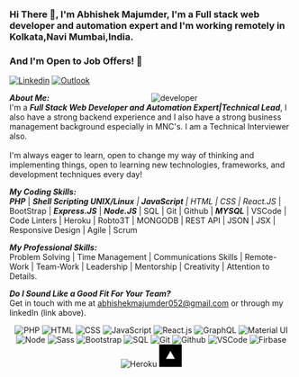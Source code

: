 
### Hi There 👋, I'm Abhishek Majumder, I'm a Full stack web developer and automation expert and I'm working remotely in Kolkata,Navi Mumbai,India. 
### And I'm Open to Job Offers! :tada: 
[![Linkedin](https://img.shields.io/badge/-LinkedIn-blue?style=flat&logo=Linkedin&logoColor=white)](https://www.linkedin.com/in/abhishek-majumder-140baa77/)
[![Outlook](https://img.shields.io/badge/-Email-c14438?style=flat&logo=Gmail&logoColor=white)](mailto:abhishekmajumder052@gmail.com)
<!-- [![Resume](https://img.shields.io/badge/-Resume-black)](https://github.com/AhmedTohamy01/AhmedTohamy01/blob/master/CV/Ahmed%20Tohamy%20Resume%20-%20Web%20Developer%20v2.1.pdf)
-->

<img width="50%" align="right" alt="developer" src="https://image.freepik.com/free-vector/web-developer-works-laptop-horizontal-banner-with-young-programmer-job-colorful-illustration-flat-style_198278-423.jpg" />

***About Me:***<br>
I'm a ***Full Stack Web Developer and Automation Expert|Technical Lead***, I also have a strong backend experience and I also have a strong business management background especially in MNC's. I am a Technical Interviewer also.
<br>
<br>
I'm always eager to learn, open to change my way of thinking and implementing things, open to learning new technologies, frameworks, and development techniques every day!
<br>

***My Coding Skills:***<br>
***PHP*** | ***Shell Scripting UNIX/Linux** | ***JavaScript*** | HTML | CSS | React.JS* |  BootStrap | ***Express.JS*** | ***Node.JS*** | SQL | Git | Github | ***MYSQL*** | VSCode | Code Linters | Heroku | Robto3T | MONGODB | REST API | JSON | JSX | Responsive Design | Agile | Scrum

***My Professional Skills:***<br>
Problem Solving | Time Management | Communications Skills | Remote-Work | Team-Work | Leadership | Mentorship | Creativity | Attention to Details.

***Do I Sound Like a Good Fit For Your Team?***
<br>
Get in touch with me at abhishekmajumder052@gmail.com or through my linkedIn (link above).



<p align="center">
  <span align="center" class="d-flex">
    <img title="PHP" alt="PHP" alt="HTML" height=40 src="https://img.icons8.com/officel/50/000000/php-logo.png"/>
    <img title="HTML" alt="HTML" height=40 src="https://www.w3.org/html/logo/downloads/HTML5_Badge_256.png">
    <img title="CSS" alt="CSS" height=40
      src="https://www.kindpng.com/picc/m/464-4640184_css3-png-download-css-icon-transparent-png.png">
    <img title="JavaScript" alt="JavaScript" height=40
      src="https://upload.wikimedia.org/wikipedia/commons/thumb/9/99/Unofficial_JavaScript_logo_2.svg/600px-Unofficial_JavaScript_logo_2.svg.png">
    <img title="React.JS" alt="React.js" height=55 src="https://cdn.auth0.com/blog/react-js/react.png">
    <img title="GraphQL" alt="GraphQL" height=50 src="https://encrypted-tbn0.gstatic.com/images?q=tbn:ANd9GcQlQtVT1CobRyWyfS194FBU0jf8W6eqg7srjSWqgcXRB_K7_qF_YU-gMjVnZeKKgh7lReI&usqp=CAU">
    <img title="Material UI" alt="Material UI" height=40 src="https://encrypted-tbn0.gstatic.com/images?q=tbn:ANd9GcT7qvkwyXoEp63-8fLF6wm3bzxqypXoVGXCxaovfVezQNX5SVZVxluRocCTioU5PGtE3IA&usqp=CAU">
    <img title="Node" alt="Node" height=50 src="https://lh6.googleusercontent.com/proxy/RHjBRTqkFA6mU5L4KbOV8QoVlqCdY960ZfeHJDxaZioSPJFlACaHcmKQOrOwGgKp2St0K9RLAxcVis1U1SEYXAXJAUaJa2XI-la5-4u9pS14ZhiyH_ozLUx0nGSvQwVW93nBYhAf9uyxml4aN5czkslm04D42cfJ=s0-d">
    <img title="Sass" alt="Sass" height=40 src="https://sass-lang.com/assets/img/styleguide/color-1c4aab2b.png">
    <img title="Bootstrap" alt="Bootstrap" height=40
      src="https://upload.wikimedia.org/wikipedia/commons/thumb/b/b2/Bootstrap_logo.svg/480px-Bootstrap_logo.svg.png">
    <img title="SQL" alt="SQL" height=40
      src="https://e7.pngegg.com/pngimages/614/744/png-clipart-mysql-database-mariadb-dolphin-marine-mammal-animals.png">
    <img title="Git" alt="Git" height=40 src="https://git-scm.com/images/logos/downloads/Git-Icon-1788C.png">
    <img title="Github" alt="Github" height=40 src="https://cdn0.iconfinder.com/data/icons/octicons/1024/mark-github-512.png">
    <img title="VSCode" alt="VSCode" height=40 src="https://cdn.worldvectorlogo.com/logos/visual-studio-code-1.svg">
    <img title="Firebase" alt="Firbase" height=40 src="https://cdn.iconscout.com/icon/free/png-512/firebase-1-282796.png">
    <img title="Heroku" alt="Heroku" height=40 src="https://d29fhpw069ctt2.cloudfront.net/icon/image/38840/preview.svg">
    <img title="Vercel" alt="Vercel" height=40 src="https://github.com/AhmedTohamy01/AhmedTohamy01/blob/master/img/vercel.png">
  </span>
</p>



